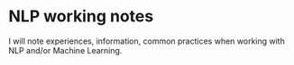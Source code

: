 # NLP working notes

I will note experiences, information, common practices when working with NLP
and/or Machine Learning.


